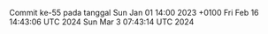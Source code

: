 Commit ke-55 pada tanggal Sun Jan 01 14:00 2023 +0100
Fri Feb 16 14:43:06 UTC 2024
Sun Mar  3 07:43:14 UTC 2024
